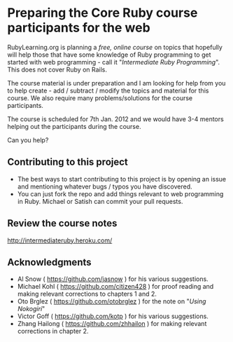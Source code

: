 Preparing the Core Ruby course participants for the web
=======================================================

RubyLearning.org is planning a *free, online course* on topics that hopefully will help those that have some knowledge of Ruby programming to get started with web programming - call it "*Intermediate Ruby Programming*". This does not cover Ruby on Rails. 

The course material is under preparation and I am looking for help from you to help create - add / subtract / modify the topics and material for this course. We also require many problems/solutions for the course participants.

The course is scheduled for 7th Jan. 2012 and we would have 3-4 mentors helping out the participants during the course. 

Can you help?



Contributing to this project
----------------------------

* The best ways to start contributing to this project is by opening an issue and mentioning whatever bugs / typos you have discovered.
* You can just fork the repo and add things relevant to web programming in Ruby. Michael or Satish can commit your pull requests.




Review the course notes
-----------------------
http://intermediateruby.heroku.com/



Acknowledgments
---------------

* Al Snow ( https://github.com/jasnow ) for his various suggestions.
* Michael Kohl ( https://github.com/citizen428 ) for proof reading and making relevant corrections to chapters 1 and 2.
* Oto Brglez ( https://github.com/otobrglez ) for the note on "*Using Nokogiri*"
* Victor Goff ( https://github.com/kotp ) for his various suggestions.
* Zhang Hailong ( https://github.com/zhhailon ) for making relevant corrections in chapter 2.